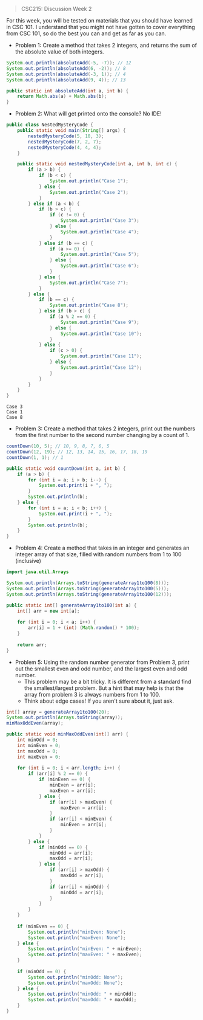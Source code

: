 <style> h1 { display: none; } </style>

> CSC215: Discussion Week 2

For this week, you will be tested on materials that you should have learned in CSC 101. I understand that you might not have gotten to cover everything from CSC 101, so do the best you can and get as far as you can.

- Problem 1: Create a method that takes 2 integers, and returns the sum of the absolute value of both integers.

```java
System.out.println(absoluteAdd(-5, -7)); // 12
System.out.println(absoluteAdd(6, -2)); // 8
System.out.println(absoluteAdd(-3, 1)); // 4
System.out.println(absoluteAdd(9, 4)); // 13
```
```java
public static int absoluteAdd(int a, int b) {
    return Math.abs(a) + Math.abs(b);
}
```
- Problem 2: What will get printed onto the console? No IDE!

```java
public class NestedMysteryCode {
    public static void main(String[] args) {
        nestedMysteryCode(5, 10, 3);
        nestedMysteryCode(7, 2, 7);
        nestedMysteryCode(4, 4, 4);
    }

    public static void nestedMysteryCode(int a, int b, int c) {
        if (a > b) {
            if (b < c) {
                System.out.println("Case 1");
            } else {
                System.out.println("Case 2");
            }
        } else if (a < b) {
            if (b > c) {
                if (c != 0) {
                    System.out.println("Case 3");
                } else {
                    System.out.println("Case 4");
                }
            } else if (b == c) {
                if (a >= 0) {
                    System.out.println("Case 5");
                } else {
                    System.out.println("Case 6");
                }
            } else {
                System.out.println("Case 7");
            }
        } else {
            if (b == c) {
                System.out.println("Case 8");
            } else if (b > c) {
                if (a % 2 == 0) {
                    System.out.println("Case 9");
                } else {
                    System.out.println("Case 10");
                }
            } else {
                if (c > 0) {
                    System.out.println("Case 11");
                } else {
                    System.out.println("Case 12");
                }
            }
        }
    }
}
```
```
Case 3
Case 1
Case 8
```
- Problem 3: Create a method that takes 2 integers, print out the numbers from the first number to the second number changing by a count of 1.

```java
countDown(10, 5); // 10, 9, 8, 7, 6, 5
countDown(12, 19); // 12, 13, 14, 15, 16, 17, 18, 19
countDown(1, 1); // 1
```
```java
public static void countDown(int a, int b) {
    if (a > b) {
        for (int i = a; i > b; i--) {
            System.out.print(i + ", ");
        }
        System.out.println(b);
    } else {
        for (int i = a; i < b; i++) {
            System.out.print(i + ", ");
        }
        System.out.println(b);
    }
}
```
- Problem 4: Create a method that takes in an integer and generates an integer array of that size, filled with random numbers from 1 to 100 (inclusive)

```java
import java.util.Arrays
```
```java
System.out.println(Arrays.toString(generateArray1to100(8)));
System.out.println(Arrays.toString(generateArray1to100(5)));
System.out.println(Arrays.toString(generateArray1to100(12)));
```
```java
public static int[] generateArray1to100(int a) {
    int[] arr = new int[a];
    
    for (int i = 0; i < a; i++) {
        arr[i] = 1 + (int) (Math.random() * 100);
    }
    
    return arr;
}
```
- Problem 5: Using the random number generator from Problem 3, print out the smallest even and odd number, and the largest even and odd number.
    - This problem may be a bit tricky. It is different from a standard find the smallest/largest problem. But a hint that may help is that the array from problem 3 is always numbers from 1 to 100.
    - Think about edge cases! If you aren't sure about it, just ask.

```java
int[] array = generateArray1to100(20);
System.out.println(Arrays.toString(array));
minMaxOddEven(array);
```
```java
public static void minMaxOddEven(int[] arr) {
    int minOdd = 0;
    int minEven = 0;
    int maxOdd = 0;
    int maxEven = 0;
    
    for (int i = 0; i < arr.length; i++) {
        if (arr[i] % 2 == 0) {
            if (minEven == 0) {
                minEven = arr[i];
                maxEven = arr[i];
            } else {
                if (arr[i] > maxEven) {
                    maxEven = arr[i];
                }
                if (arr[i] < minEven) {
                    minEven = arr[i];
                }
            }
        } else {
            if (minOdd == 0) {
                minOdd = arr[i];
                maxOdd = arr[i];
            } else {
                if (arr[i] > maxOdd) {
                    maxOdd = arr[i];
                }
                if (arr[i] < minOdd) {
                    minOdd = arr[i];
                }
            }
        }
    }
    
    if (minEven == 0) {
        System.out.println("minEven: None");
        System.out.println("maxEven: None");
    } else {
        System.out.println("minEven: " + minEven);
        System.out.println("maxEven: " + maxEven);
    }
    
    if (minOdd == 0) {
        System.out.println("minOdd: None");
        System.out.println("maxOdd: None");
    } else {
        System.out.println("minOdd: " + minOdd);
        System.out.println("maxOdd: " + maxOdd);
    }
}
```